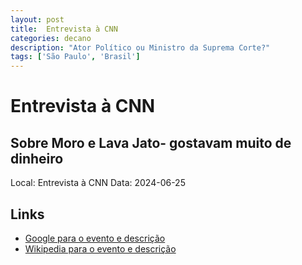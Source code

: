 ```yaml
---
layout: post
title:  Entrevista à CNN
categories: decano
description: "Ator Político ou Ministro da Suprema Corte?"
tags: ['São Paulo', 'Brasil']
---
```


# Entrevista à CNN
## Sobre Moro e Lava Jato- gostavam muito de dinheiro
Local: Entrevista à CNN
Data: 2024-06-25

## Links 
- [Google para o evento e descrição](https://www.google.com/search?q=Gilmar%20Mendes%20%2B%20Entrevista%20%C3%A0%20CNN%20Sobre%20Moro%20e%20Lava%20Jato-%20gostavam%20muito%20de%20dinheiro%20S%C3%A3o%20Paulo%2C%20Brasil)
- [Wikipedia para o evento e descrição](https://en.wikipedia.org/w/index.php?search=Gilmar%20Mendes%20%2B%20Entrevista%20%C3%A0%20CNN%20Sobre%20Moro%20e%20Lava%20Jato-%20gostavam%20muito%20de%20dinheiro%20S%C3%A3o%20Paulo%2C%20Brasil)
